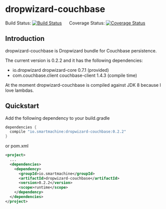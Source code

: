 # dropwizard-couchbase

Build Status: [![Build Status](https://travis-ci.org/smartmachine/dropwizard-couchbase.svg?branch=master)](https://travis-ci.org/smartmachine/dropwizard-couchbase)&nbsp;&nbsp;&nbsp;&nbsp;&nbsp;&nbsp;Coverage Status: [![Coverage Status](https://img.shields.io/coveralls/smartmachine/dropwizard-couchbase.svg)](https://coveralls.io/r/smartmachine/dropwizard-couchbase?branch=master)


## Introduction
dropwizard-couchbase is Dropwizard bundle for Couchbase persistence.

The current version is 0.2.2 and it has the following dependencies:

* io.dropwizard dropwizard-core 0.7.1 (provided)
* com.couchbase.client couchbase-client 1.4.3 (compile time)

At the moment dropwizard-couchbase is compiled against JDK 8 because I love lambdas.

## Quickstart

Add the following dependency to your build.gradle
``` groovy
dependencies {
  compile "io.smartmachine:dropwizard-couchbase:0.2.2"
}
```
or pom.xml
``` xml
<project>
  ...
  <dependencies>
    <dependency>
      <groupId>io.smartmachine</groupId>
      <artifactId>dropwizard-couchbase</artifactId>
      <version>0.2.2</version>
      <scope>runtime</scope>
    </dependency>
  </dependencies>
</project>
```
